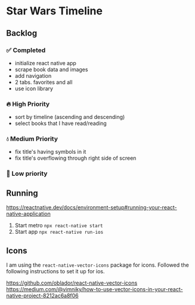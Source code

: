 # Star Wars Timeline

## Backlog

### ✅ Completed

- initialize react native app
- scrape book data and images
- add navigation
- 2 tabs. favorites and all
- use icon library

### 🔥 High Priority

- sort by timeline (ascending and descending)
- select books that I have read/reading

### 💧 Medium Priority

- fix title's having symbols in it
- fix title's overflowing through right side of screen

### 🧊 Low priority

## Running

https://reactnative.dev/docs/environment-setup#running-your-react-native-application

1. Start metro `npx react-native start`
2. Start app `npx react-native run-ios`

## Icons

I am using the `react-native-vector-icons` package for icons. Followed the following instructions to set it up for ios.

https://github.com/oblador/react-native-vector-icons
https://medium.com/@vimniky/how-to-use-vector-icons-in-your-react-native-project-8212ac6a8f06
